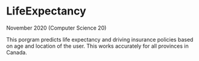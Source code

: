 # LifeExpectancy

November 2020 (Computer Science 20)

This porgram predicts life expectancy and driving insurance policies based on age and location of the user. This works accurately for all provinces in Canada.
